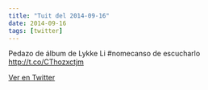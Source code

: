 ```yaml
---
title: "Tuit del 2014-09-16"
date: 2014-09-16
tags: [twitter]
---
```


Pedazo de álbum de Lykke Li #nomecanso de escucharlo http://t.co/CThozxctjm



[Ver en Twitter](https://twitter.com/i/web/status/511929304939511809)

